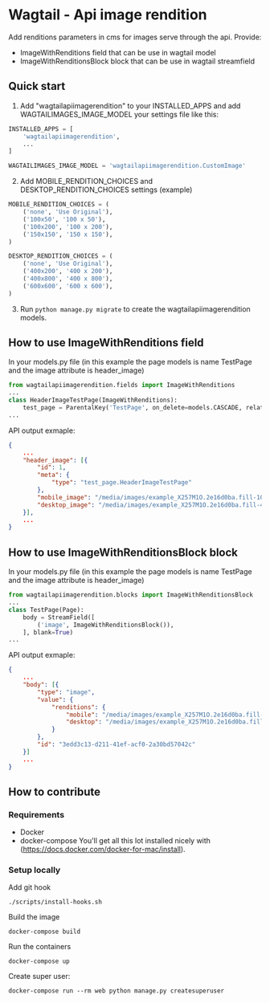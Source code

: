 Wagtail - Api image rendition
=============================

Add renditions parameters in cms for images serve through the api.
Provide:
* ImageWithRenditions field that can be use in wagtail model
* ImageWithRenditionsBlock block that can be use in wagtail streamfield

Quick start
-----------

1. Add "wagtailapiimagerendition" to your INSTALLED_APPS and add WAGTAILIMAGES_IMAGE_MODEL your settings file like this:

```python
INSTALLED_APPS = [
    'wagtailapiimagerendition',
    ...
]

WAGTAILIMAGES_IMAGE_MODEL = 'wagtailapiimagerendition.CustomImage'
```

2. Add MOBILE_RENDITION_CHOICES and DESKTOP_RENDITION_CHOICES settings (example)
```python
MOBILE_RENDITION_CHOICES = (
    ('none', 'Use Original'),
    ('100x50', '100 x 50'),
    ('100x200', '100 x 200'),
    ('150x150', '150 x 150'),
)

DESKTOP_RENDITION_CHOICES = (
    ('none', 'Use Original'),
    ('400x200', '400 x 200'),
    ('400x800', '400 x 800'),
    ('600x600', '600 x 600'),
)
```

3. Run `python manage.py migrate` to create the wagtailapiimagerendition models.


How to use ImageWithRenditions field
------------------------------------

In your models.py file (in this example the page models is name TestPage and the image attribute is header_image)
```python
from wagtailapiimagerendition.fields import ImageWithRenditions
...
class HeaderImageTestPage(ImageWithRenditions):
    test_page = ParentalKey('TestPage', on_delete=models.CASCADE, related_name='header_image')
...
```

API output exmaple:
```json
{
    ...
    "header_image": [{
        "id": 1,
        "meta": {
            "type": "test_page.HeaderImageTestPage"
        },
        "mobile_image": "/media/images/example_X257M1O.2e16d0ba.fill-100x200.jpg",
        "desktop_image": "/media/images/example_X257M1O.2e16d0ba.fill-400x800.jpg"
    }],
    ...
}
```


How to use ImageWithRenditionsBlock block
-----------------------------------------

In your models.py file (in this example the page models is name TestPage and the image attribute is header_image)
```python
from wagtailapiimagerendition.blocks import ImageWithRenditionsBlock
...
class TestPage(Page):
    body = StreamField([
        ('image', ImageWithRenditionsBlock()),
    ], blank=True)
...
```

API output exmaple:
```json
{
    ...
    "body": [{
        "type": "image",
        "value": {
            "renditions": {
                "mobile": "/media/images/example_X257M1O.2e16d0ba.fill-100x50.jpg",
                "desktop": "/media/images/example_X257M1O.2e16d0ba.fill-400_x_200.jpg"
            }
        },
        "id": "3edd3c13-d211-41ef-acf0-2a30bd57042c"
    }]
    ...
}
```

How to contribute
-----------------

### Requirements
* Docker
* docker-compose
You'll get all this lot installed nicely with (https://docs.docker.com/docker-for-mac/install).


### Setup locally
Add git hook
```
./scripts/install-hooks.sh
```
Build the image
```
docker-compose build
```
Run the containers
```
docker-compose up
```
Create super user:
```
docker-compose run --rm web python manage.py createsuperuser
```
